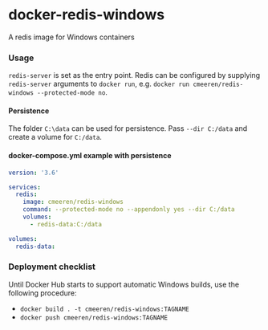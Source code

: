# docker-redis-windows
A redis image for Windows containers

### Usage

`redis-server` is set as the entry point. Redis can be configured by supplying `redis-server` arguments to `docker run`, e.g. `docker run cmeeren/redis-windows --protected-mode no`.

#### Persistence

The folder `C:\data` can be used for persistence. Pass `--dir C:/data` and create a volume for `C:/data`.

#### docker-compose.yml example with persistence

```yaml
version: '3.6'

services:
  redis:
    image: cmeeren/redis-windows
    command: --protected-mode no --appendonly yes --dir C:/data
    volumes:
      - redis-data:C:/data

volumes:
  redis-data:
```

### Deployment checklist

Until Docker Hub starts to support automatic Windows builds, use the following procedure:

* `docker build . -t cmeeren/redis-windows:TAGNAME`
* `docker push cmeeren/redis-windows:TAGNAME`